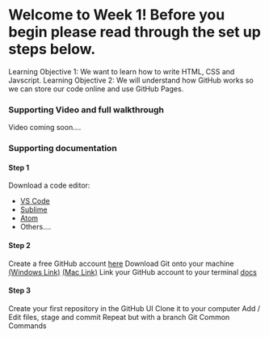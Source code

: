 # Welcome to Week 1! Before you begin please read through the set up steps below.

Learning Objective 1: We want to learn how to write HTML, CSS and Javscript. 
Learning Objective 2: We will understand how GitHub works so we can store our code online and use GitHub Pages.

### Supporting Video and full walkthrough

Video coming soon....

### Supporting documentation

#### Step 1

Download a code editor:

- [VS Code](https://code.visualstudio.com/download) 
- [Sublime](https://www.sublimetext.com/)
- [Atom](https://atom.io/)
- Others....

#### Step 2

Create a free GitHub account [here](https://github.com/join)
Download Git onto your machine [(Windows Link)](https://git-scm.com/downloads) [(Mac Link)](https://hackernoon.com/install-git-on-mac-a884f0c9d32c)
Link your GitHub account to your terminal [docs](https://help.github.com/en/articles/setting-your-username-in-git)

#### Step 3

Create your first repository in the GitHub UI
Clone it to your computer
Add / Edit files, stage and commit
Repeat but with a branch
Git Common Commands
